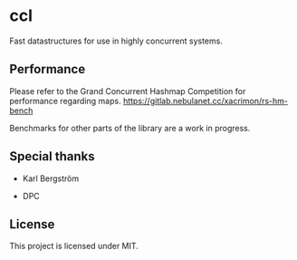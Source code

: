 # ccl

Fast datastructures for use in highly concurrent systems.

## Performance

Please refer to the Grand Concurrent Hashmap Competition for performance regarding maps. https://gitlab.nebulanet.cc/xacrimon/rs-hm-bench

Benchmarks for other parts of the library are a work in progress.

## Special thanks

- Karl Bergström

- DPC

## License

This project is licensed under MIT.

